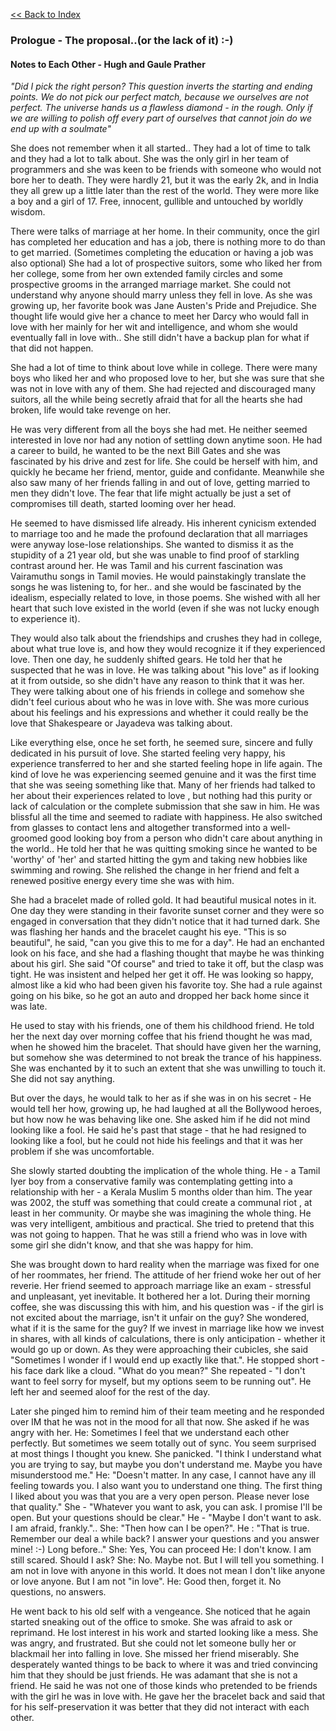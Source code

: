   [<<  Back to Index](index.md)


### Prologue - The proposal..(or the lack of it) :-)

#### Notes to Each Other - Hugh and Gaule Prather

_"Did I pick the right person? This question inverts the starting and ending points. We do not pick our perfect match, because we ourselves are not perfect. The universe hands us a flawless diamond - in the rough. Only if we are willing to polish off every part of ourselves that cannot join do we end up with a soulmate"_


She does not remember when it all started.. They had a lot of time to talk and they had a lot to talk about. She was the only girl in her team of programmers and she was keen to be friends with someone who would not bore her to death. They were hardly 21, but it was the early 2k, and in India they all grew up a little later than the rest of the world. They were more like a boy and a girl of 17. Free, innocent, gullible and untouched by worldly wisdom.

There were talks of marriage at her home. In their community, once the girl has completed her education and has a job, there is nothing more to do than to get married. (Sometimes completing the education or having a job was also optional) She had a lot of prospective suitors, some who liked her from her college, some from her own extended family circles and some prospective grooms in the arranged marriage market. She could not understand why anyone should marry unless they fell in love. As she was growing up, her favorite book was Jane Austen's Pride and Prejudice. She thought life would give her a chance to meet her Darcy who would fall in love with her mainly for her wit and intelligence, and whom she would eventually fall in love with.. She still didn't have a backup plan for what if that did not happen.

She had a lot of time to think about love while in college. There were many boys who liked her and who proposed love to her, but she was sure that she was not in love with any of them. She had rejected and discouraged many suitors, all the while being secretly afraid that for all the hearts she had broken, life would take revenge on her.

He was very different from all the boys she had met. He neither seemed interested in love nor had any notion of settling down anytime soon. He had a career to build, he wanted to be the next Bill Gates and she was fascinated by his drive and zest for life. She could be herself with him, and quickly he became her friend, mentor, guide and confidante. Meanwhile she also saw many of her friends falling in and out of love, getting married to men they didn't love. The fear that life might actually be just a set of compromises till death, started looming over her head.

He seemed to have dismissed life already. His inherent cynicism extended to marriage too and he made the profound declaration that all marriages were anyway lose-lose relationships. She wanted to dismiss it as the stupidity of a 21 year old, but she was unable to find proof of starkling contrast around her. He was Tamil and his current fascination was Vairamuthu songs in Tamil movies. He would painstakingly translate the songs he was listening to, for her.. and she would be fascinated by the idealism, especially related to love, in those poems. She wished with all her heart that such love existed in the world (even if she was not lucky enough to experience it). 

They would also talk about the friendships and crushes they had in college, about what true love is, and how they would recognize it if they experienced love. Then one day, he suddenly shifted gears. He told her that he suspected that he was in love. He was talking about "his love" as if looking at it from outside, so she didn't have any reason to think that it was her. They were talking about one of his friends in college and somehow she didn't feel curious about who he was in love with. She was more curious about his feelings and his expressions and whether it could really be the love that Shakespeare or Jayadeva was talking about. 

Like everything else, once he set forth, he seemed sure, sincere and fully dedicated in his pursuit of love. She started feeling very happy, his experience transferred to her and she started feeling hope in life again. The kind of love he was experiencing seemed genuine and it was the first time that she was seeing something like that. Many of her friends had talked to her about their experiences related to love , but nothing had this purity or lack of calculation or the complete submission that she saw in him. He was blissful all the time and seemed to radiate with happiness. He also switched from glasses to contact lens and altogether transformed into a well-groomed good looking boy from a person who didn't care about anything in the world.. He told her that he was quitting smoking since he wanted to be 'worthy' of 'her' and started hitting the gym and taking new hobbies like swimming and rowing. She relished the change in her friend and felt a renewed positive energy every time she was with him.

She had a bracelet made of rolled gold. It had beautiful musical notes in it. One day they were standing in their favorite sunset corner and they were so engaged in conversation that they didn't notice that it had turned dark. She was flashing her hands and the bracelet caught his eye. "This is so beautiful", he said, "can you give this to me for a day". He had an enchanted look on his face, and she had a flashing thought that maybe he was thinking about his girl. She said "Of course" and tried to take it off, but the clasp was tight. He was insistent and helped her get it off. He was looking so happy, almost like a kid who had been given his favorite toy. She had a rule against going on his bike, so he got an auto and dropped her back home since it was late.

He used to stay with his friends, one of them his childhood friend. He told her the next day over morning coffee that his friend thought he was mad, when he showed him the bracelet. That should have given her the warning, but somehow she was determined to not break the trance of his happiness. She was enchanted by it to such an extent that she was unwilling to touch it. She did not say anything.

But over the days, he would talk to her as if she was in on his secret - He would tell her how, growing up, he had laughed at all the Bollywood heroes, but how now he was behaving like one. She asked him if he did not mind looking like a fool. He said he's past that stage - that he had resigned to looking like a fool, but he could not hide his feelings and that it was her problem if she was uncomfortable.

She slowly started doubting the implication of the whole thing. He - a Tamil Iyer boy from a conservative family was contemplating getting into a relationship with her - a Kerala Muslim 5 months older than him. The year was 2002, the stuff was something that could create a communal riot , at least in her community. Or maybe she was imagining the whole thing.  He was very intelligent, ambitious and practical. She tried to pretend that this was not going to happen. That he was still a friend who was in love with some girl she didn't know, and that she was happy for him. 

She was brought down to hard reality when the marriage was fixed for one of her roommates, her friend. The attitude of her friend woke her out of her reverie. Her friend seemed to approach marriage like an exam - stressful and unpleasant, yet inevitable. It bothered her a lot. During their morning coffee, she was discussing this with him, and his question was - if the girl is not excited about the marriage, isn't it unfair on the guy? She wondered, what if it is the same for the guy? If we invest in marriage like how we invest in shares, with all kinds of calculations, there is only anticipation - whether it would go up or down. As they were approaching their cubicles, she said "Sometimes I wonder if I would end up exactly like that.". He stopped short - his face dark like a cloud. "What do you mean?" She repeated - "I don't want to feel sorry for myself, but my options seem to be running out". He left her and seemed aloof for the rest of the day.

Later she pinged him to remind him of their team meeting and he responded over IM that he was not in the mood for all that now. She asked if he was angry with her. 
He: Sometimes I feel that we understand each other perfectly. But sometimes we seem totally out of sync. You seem surprised at most things I thought you knew.
She panicked. "I think I understand what you are trying to say, but maybe you don't understand me. Maybe you have misunderstood me."
He: "Doesn't matter. In any case, I cannot have any ill feeling towards you. I also want you to understand one thing. The first thing I liked about you was that you are a very open person. Please never lose that quality."
She - "Whatever you want to ask, you can ask. I promise I'll be open. But your questions should be clear." 
He - "Maybe I don't want to ask. I am afraid, frankly.".. 
She: "Then how can I be open?". 
He : "That is true. Remember our deal a while back? I answer your questions and you answer mine! :-) Long before.."
She: Yes, You can proceed
He: I don't know. I am still scared. Should I ask?
She: No. Maybe not. But I will tell you something. I am not in love with anyone in this world. It does not mean I don't like anyone or love anyone. But I am not "in love".
He: Good then, forget it. No questions, no answers.

He went back to his old self with a vengeance. She noticed that he again started sneaking out of the office to smoke. She was afraid to ask or reprimand. He lost interest in his work and started looking like a mess. She was angry, and frustrated. But she could not let someone bully her or blackmail her into falling in love. She missed her friend miserably. She desperately wanted things to be back to where it was and tried convincing him that they should be just friends. He was adamant that she is not a friend.  He said he was not one of those kinds who pretended to be friends with the girl he was in love with. He gave her the bracelet back and said that for his self-preservation it was better that they did not interact with each other.






